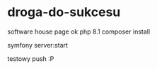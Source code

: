# droga-do-sukcesu
software house page 
ok 
php 8.1
composer install

symfony server:start

testowy push :P